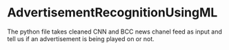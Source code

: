 # AdvertisementRecognitionUsingML
The python file takes cleaned CNN and BCC news chanel feed as input and tell us if an advertisement is being played on or not.
